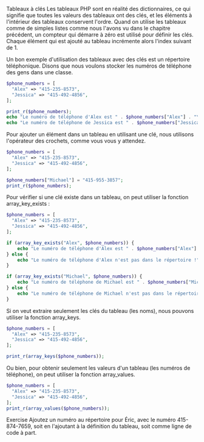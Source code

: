 Tableaux à clés
Les tableaux PHP sont en réalité des dictionnaires, ce qui signifie que toutes les valeurs des tableaux ont des clés, et les éléments à l'intérieur des tableaux conservent l'ordre. Quand on utilise les tableaux comme de simples listes comme nous l'avons vu dans le chapitre précédent, un compteur qui démarre à zéro est utilisé pour définir les clés. Chaque élément qui est ajouté au tableau incrémente alors l'index suivant de 1.

Un bon exemple d'utilisation des tableaux avec des clés est un répertoire téléphonique. Disons que nous voulons stocker les numéros de téléphone des gens dans une classe.
```php
$phone_numbers = [
  "Alex" => "415-235-8573",
  "Jessica" => "415-492-4856",
];

print_r($phone_numbers);
echo "Le numéro de téléphone d'Alex est " . $phone_numbers["Alex"] . "\n";
echo "Le numéro de téléphone de Jessica est " . $phone_numbers["Jessica"] . "\n";
```
Pour ajouter un élément dans un tableau en utilisant une clé, nous utilisons l'opérateur des crochets, comme vous vous y attendez.
```php
$phone_numbers = [
  "Alex" => "415-235-8573",
  "Jessica" => "415-492-4856",
];

$phone_numbers["Michael"] = "415-955-3857";
print_r($phone_numbers);
```
Pour vérifier si une clé existe dans un tableau, on peut utiliser la fonction array_key_exists :
```php
$phone_numbers = [
  "Alex" => "415-235-8573",
  "Jessica" => "415-492-4856",
];

if (array_key_exists("Alex", $phone_numbers)) {
    echo "Le numéro de téléphone d'Alex est " . $phone_numbers["Alex"] . "\n";
} else {
    echo "Le numéro de téléphone d'Alex n'est pas dans le répertoire !";
}

if (array_key_exists("Michael", $phone_numbers)) {
    echo "Le numéro de téléphone de Michael est " . $phone_numbers["Michael"] . "\n";
} else {
    echo "Le numéro de téléphone de Michael n'est pas dans le répertoire !";
}
```
Si on veut extraire seulement les clés du tableau (les noms), nous pouvons utiliser la fonction array_keys.
```php
$phone_numbers = [
  "Alex" => "415-235-8573",
  "Jessica" => "415-492-4856",
];

print_r(array_keys($phone_numbers));
```
Ou bien, pour obtenir seulement les valeurs d'un tableau (les numéros de téléphone), on peut utiliser la fonction array_values.
```php
$phone_numbers = [
  "Alex" => "415-235-8573",
  "Jessica" => "415-492-4856",
];
print_r(array_values($phone_numbers));
```
Exercise
Ajoutez un numéro au répertoire pour Éric, avec le numéro 415-874-7659, soit en l'ajoutant à la définition du tableau, soit comme ligne de code à part.